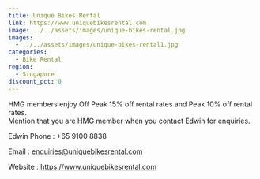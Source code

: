 ```yaml
---
title: Unique Bikes Rental
link: https://www.uniquebikesrental.com
image: ../../assets/images/unique-bikes-rental.jpg
images:
  - ../../assets/images/unique-bikes-rental1.jpg
categories:
  - Bike Rental
region:
  - Singapore
discount_pct: 0
---
```

HMG members enjoy Off Peak 15% off rental rates and Peak 10% off rental rates. \
Mention that you are HMG member when you contact Edwin for enquiries.

Edwin Phone : +65 9100 8838

Email : enquiries@uniquebikesrental.com

Website : https://www.uniquebikesrental.com
